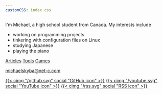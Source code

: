 ```yaml
---
customCSS: index.css
---
```


I'm Michael, a high school student from Canada. My interests include
- working on programming projects
- tinkering with configuration files on Linux
- studying Japanese
- playing the piano

[Articles](/articles/)
[Tools](/games/tools/)
[Games](/games/)

[michaelskyba@net-c.com](mailto:michaelskyba@net-c.com)

[{{< cimg "/github.svg" social "GitHub icon" >}}](https://github.com/michaelskyba)
[{{< cimg "/youtube.svg" social "YouTube icon" >}}](https://www.youtube.com/channel/UC2hmKi-vbVJaz28vPEZg_rQ)
[{{< cimg "/rss.svg" social "RSS icon" >}}](/rss.xml)
